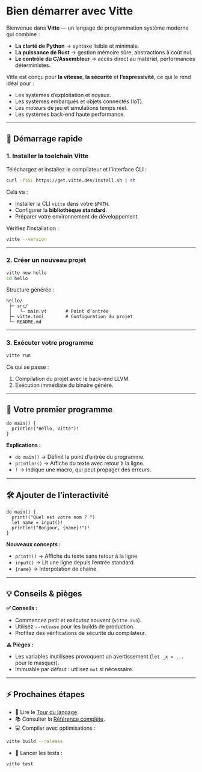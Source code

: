# Bien démarrer avec Vitte

Bienvenue dans **Vitte** — un langage de programmation système moderne qui combine :

- **La clarté de Python** → syntaxe lisible et minimale.  
- **La puissance de Rust** → gestion mémoire sûre, abstractions à coût nul.  
- **Le contrôle du C/Assembleur** → accès direct au matériel, performances déterministes.  

Vitte est conçu pour **la vitesse**, **la sécurité** et **l’expressivité**, ce qui le rend idéal pour :
- Les systèmes d’exploitation et noyaux.  
- Les systèmes embarqués et objets connectés (IoT).  
- Les moteurs de jeu et simulations temps réel.  
- Les systèmes back-end haute performance.  

---

## 🚀 Démarrage rapide

### 1. Installer la toolchain Vitte

Téléchargez et installez le compilateur et l’interface CLI :

```bash
curl -fsSL https://get.vitte.dev/install.sh | sh
```

Cela va :
- Installer la CLI `vitte` dans votre `$PATH`.  
- Configurer la **bibliothèque standard**.  
- Préparer votre environnement de développement.  

Vérifiez l’installation :
```bash
vitte --version
```

---

### 2. Créer un nouveau projet

```bash
vitte new hello
cd hello
```

Structure générée :
```
hello/
 ├─ src/
 │   └─ main.vt       # Point d’entrée
 ├─ vitte.toml        # Configuration du projet
 └─ README.md
```

---

### 3. Exécuter votre programme

```bash
vitte run
```

Ce qui se passe :
1. Compilation du projet avec le back-end LLVM.  
2. Exécution immédiate du binaire généré.  

---

## 📜 Votre premier programme

```vitte
do main() {
  println!("Hello, Vitte")!
}
```

**Explications :**
- `do main()` → Définit le point d’entrée du programme.  
- `println!()` → Affiche du texte avec retour à la ligne.  
- `!` → Indique une macro, qui peut propager des erreurs.  

---

## 🛠 Ajouter de l’interactivité

```vitte
do main() {
  print!("Quel est votre nom ? ")
  let name = input()!
  println!("Bonjour, {name}!")!
}
```

**Nouveaux concepts :**
- `print!()` → Affiche du texte sans retour à la ligne.  
- `input()` → Lit une ligne depuis l’entrée standard.  
- `{name}` → Interpolation de chaîne.  

---

## 💡 Conseils & pièges

**✅ Conseils :**
- Commencez petit et exécutez souvent (`vitte run`).  
- Utilisez `--release` pour les builds de production.  
- Profitez des vérifications de sécurité du compilateur.  

**⚠️ Pièges :**
- Les variables inutilisées provoquent un avertissement (`let _x = ...` pour le masquer).  
- Immuable par défaut : utilisez `mut` si nécessaire.  

---

## ⚡ Prochaines étapes

- 📖 Lire le [Tour du langage](#/fr/tour).  
- 📚 Consulter la [Référence complète](#/fr/reference).  
- 💻 Compiler avec optimisations :
```bash
vitte build --release
```
- 🧪 Lancer les tests :
```bash
vitte test
```
